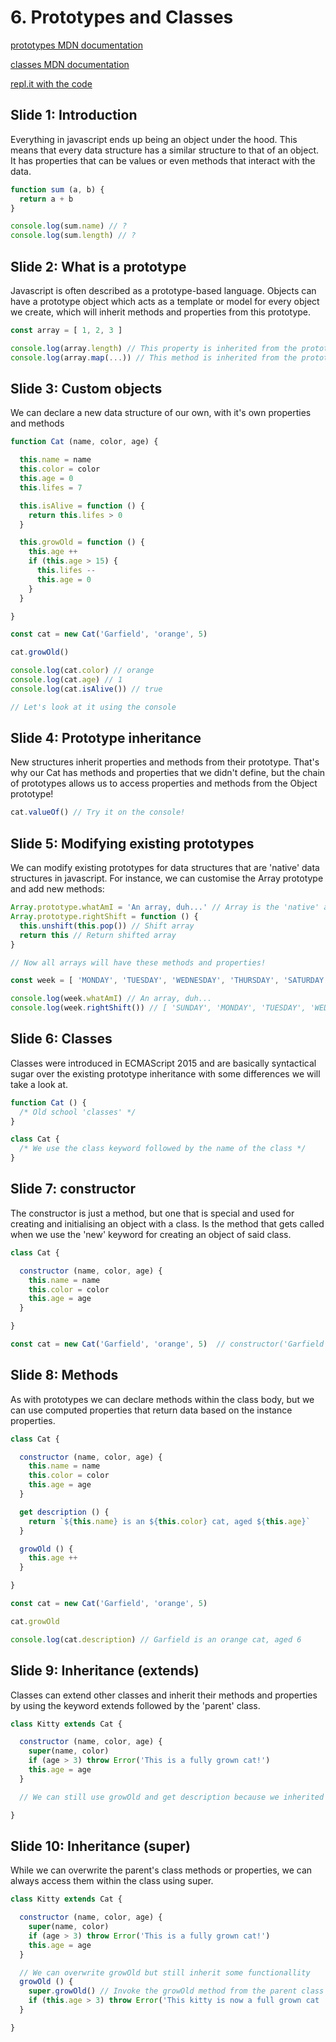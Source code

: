 # 6. Prototypes and Classes

[prototypes MDN documentation](https://developer.mozilla.org/en-US/docs/Learn/JavaScript/Objects/Object_prototypes)

[classes MDN documentation](https://developer.mozilla.org/en-US/docs/Web/JavaScript/Reference/Classes)

[repl.it with the code](https://repl.it/@pedro_rodalia/6-Prototypes-and-Classes)

## Slide 1: Introduction

Everything in javascript ends up being an object under the hood. This means that every data structure has a similar structure to that of an object. It has properties that can be values or even methods that interact with the data.

```js
function sum (a, b) {
  return a + b
}

console.log(sum.name) // ?
console.log(sum.length) // ?
```


## Slide 2: What is a prototype

Javascript is often described as a prototype-based language. Objects can have a prototype object which acts as a template or model for every object we create, which will inherit methods and properties from this prototype.

 ```js
const array = [ 1, 2, 3 ]

console.log(array.length) // This property is inherited from the prototype
console.log(array.map(...)) // This method is inherited from the prototype too!
```


## Slide 3: Custom objects

We can declare a new data structure of our own, with it's own properties and methods

```js
function Cat (name, color, age) {

  this.name = name
  this.color = color
  this.age = 0
  this.lifes = 7

  this.isAlive = function () {
    return this.lifes > 0
  }

  this.growOld = function () {
    this.age ++
    if (this.age > 15) {
      this.lifes --
      this.age = 0
    }
  }

}

const cat = new Cat('Garfield', 'orange', 5)

cat.growOld()

console.log(cat.color) // orange
console.log(cat.age) // 1
console.log(cat.isAlive()) // true

// Let's look at it using the console
```


## Slide 4: Prototype inheritance

New structures inherit properties and methods from their prototype. That's why our Cat has methods and properties that we didn't define, but the chain of prototypes allows us to access properties and methods from the Object prototype!

```js
cat.valueOf() // Try it on the console!
```


## Slide 5: Modifying existing prototypes

We can modify existing prototypes for data structures that are 'native' data structures in javascript. For instance, we can customise the Array prototype and add new methods:

```js
Array.prototype.whatAmI = 'An array, duh...' // Array is the 'native' array!
Array.prototype.rightShift = function () {
  this.unshift(this.pop()) // Shift array
  return this // Return shifted array
}

// Now all arrays will have these methods and properties!

const week = [ 'MONDAY', 'TUESDAY', 'WEDNESDAY', 'THURSDAY', 'SATURDAY', 'SUNDAY' ]

console.log(week.whatAmI) // An array, duh...
console.log(week.rightShift()) // [ 'SUNDAY', 'MONDAY', 'TUESDAY', 'WEDNESDAY', 'THURSDAY', 'SATURDAY' ]
```


## Slide 6: Classes

Classes were introduced in ECMAScript 2015 and are basically syntactical sugar over the existing prototype inheritance with some differences we  will take a look at.

```js
function Cat () {
  /* Old school 'classes' */
}

class Cat {
  /* We use the class keyword followed by the name of the class */
}
```


## Slide 7: constructor

The constructor is just a method, but one that is special and used for creating and initialising an object with a class. Is the method that gets called when we use the 'new' keyword for creating an object of said class.

```js
class Cat {

  constructor (name, color, age) {
    this.name = name
    this.color = color
    this.age = age
  }

}

const cat = new Cat('Garfield', 'orange', 5)  // constructor('Garfield', 'orange', 5)
```


## Slide 8: Methods

As with prototypes we can declare methods within the class body, but we can use computed properties that return data based on the instance properties.

```js
class Cat {

  constructor (name, color, age) {
    this.name = name
    this.color = color
    this.age = age
  }

  get description () {
    return `${this.name} is an ${this.color} cat, aged ${this.age}`
  }

  growOld () {
    this.age ++
  }

}

const cat = new Cat('Garfield', 'orange', 5)

cat.growOld

console.log(cat.description) // Garfield is an orange cat, aged 6
```

## Slide 9: Inheritance (extends)

Classes can extend other classes and inherit their methods and properties by using the keyword extends followed by the 'parent' class.

```js
class Kitty extends Cat {

  constructor (name, color, age) {
    super(name, color)
    if (age > 3) throw Error('This is a fully grown cat!')
    this.age = age
  }

  // We can still use growOld and get description because we inherited them!

}
```

## Slide 10: Inheritance (super)

While we can overwrite the parent's class methods or properties, we can always access them within the class using super.

```js
class Kitty extends Cat {

  constructor (name, color, age) {
    super(name, color)
    if (age > 3) throw Error('This is a fully grown cat!')
    this.age = age
  }

  // We can overwrite growOld but still inherit some functionallity
  growOld () {
    super.growOld() // Invoke the growOld method from the parent class
    if (this.age > 3) throw Error('This kitty is now a full grown cat :(')
  }

}
```
